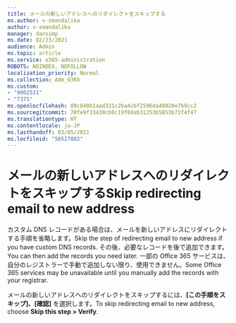 ```yaml
---
title: メールの新しいアドレスへのリダイレクトをスキップする
ms.author: v-smandalika
author: v-smandalika
manager: dansimp
ms.date: 02/23/2021
audience: Admin
ms.topic: article
ms.service: o365-administration
ROBOTS: NOINDEX, NOFOLLOW
localization_priority: Normal
ms.collection: Adm_O365
ms.custom:
- "9002531"
- "7375"
ms.openlocfilehash: 89c848b1aad331c2ba4cbf2596da48020e7b9cc2
ms.sourcegitcommit: 78fe9f33438cb0c19f0dab31253b5853b73f4f47
ms.translationtype: HT
ms.contentlocale: ja-JP
ms.lasthandoff: 03/05/2021
ms.locfileid: "50527802"
---
```

# <a name="skip-redirecting-email-to-new-address"></a><span data-ttu-id="cc3d7-102">メールの新しいアドレスへのリダイレクトをスキップする</span><span class="sxs-lookup"><span data-stu-id="cc3d7-102">Skip redirecting email to new address</span></span>

<span data-ttu-id="cc3d7-103">カスタム DNS レコードがある場合は、メールを新しいアドレスにリダイレクトする手順を省略します。</span><span class="sxs-lookup"><span data-stu-id="cc3d7-103">Skip the step of redirecting email to new address if you have custom DNS records.</span></span> <span data-ttu-id="cc3d7-104">その後、必要なレコードを後で追加できます。</span><span class="sxs-lookup"><span data-stu-id="cc3d7-104">You can then add the records you need later.</span></span> <span data-ttu-id="cc3d7-105">一部の Office 365 サービスは、自分のレジストラーで手動で追加しない限り、使用できません。</span><span class="sxs-lookup"><span data-stu-id="cc3d7-105">Some Office 365 services may be unavailable until you manually add the records with your registrar.</span></span>

<span data-ttu-id="cc3d7-106">メールの新しいアドレスへのリダイレクトをスキップするには、**[この手順をスキップ]、[確認]** を選択します。</span><span class="sxs-lookup"><span data-stu-id="cc3d7-106">To skip redirecting email to new address, choose **Skip this step > Verify**.</span></span>
